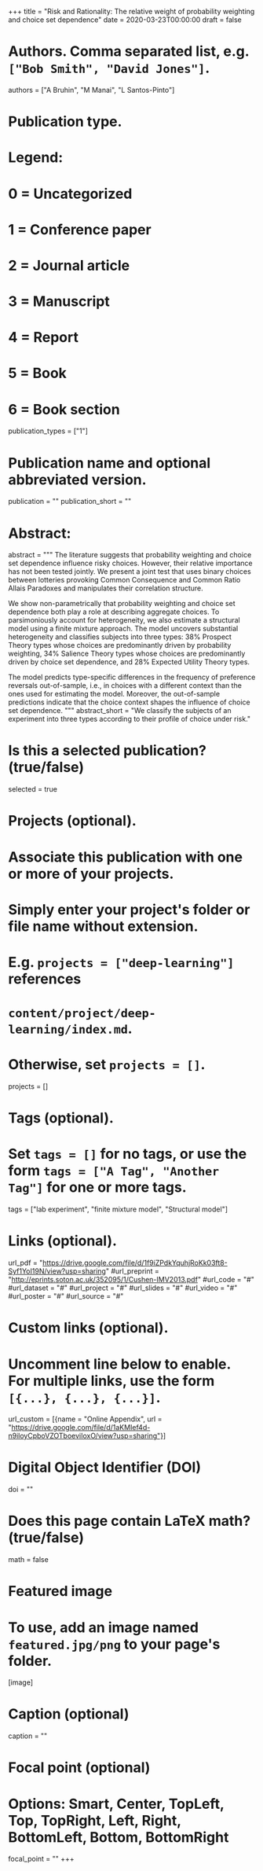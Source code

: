 +++
title = "Risk and Rationality: The relative weight of probability weighting and choice set dependence"
date = 2020-03-23T00:00:00
draft = false

# Authors. Comma separated list, e.g. `["Bob Smith", "David Jones"]`.
authors = ["A Bruhin", "M Manai", "L Santos-Pinto"]

# Publication type.
# Legend:
# 0 = Uncategorized
# 1 = Conference paper
# 2 = Journal article
# 3 = Manuscript
# 4 = Report
# 5 = Book
# 6 = Book section
publication_types = ["1"]

# Publication name and optional abbreviated version.
publication = ""
publication_short = ""

# Abstract:
abstract = """
The literature suggests that probability weighting and choice set dependence influence risky choices. However, their relative importance has not been tested jointly. We present a joint test that uses binary choices between lotteries provoking Common Consequence and Common Ratio Allais Paradoxes and manipulates their correlation structure. 

We show non-parametrically that probability weighting and choice set dependence both play a role at describing aggregate choices. To parsimoniously account for heterogeneity, we also estimate a structural model using a finite mixture approach. The model uncovers substantial heterogeneity and classifies subjects into three types: 38% Prospect Theory types whose choices are predominantly driven by probability weighting, 34% Salience Theory types whose choices are predominantly driven by choice set dependence, and 28% Expected Utility Theory types. 

The model predicts type-specific differences in the frequency of preference reversals out-of-sample, i.e., in choices with a different context than the ones used for estimating the model. Moreover, the out-of-sample predictions indicate that the choice context shapes the influence of choice set dependence.
"""
abstract_short = "We classify the subjects of an experiment into three types according to their profile of choice under risk."


# Is this a selected publication? (true/false)
selected = true

# Projects (optional).
#   Associate this publication with one or more of your projects.
#   Simply enter your project's folder or file name without extension.
#   E.g. `projects = ["deep-learning"]` references 
#   `content/project/deep-learning/index.md`.
#   Otherwise, set `projects = []`.
projects = []

# Tags (optional).
#   Set `tags = []` for no tags, or use the form `tags = ["A Tag", "Another Tag"]` for one or more tags.
tags = ["lab experiment", "finite mixture model", "Structural model"]

# Links (optional).
url_pdf = "https://drive.google.com/file/d/1f9iZPdkYquhjRoKk03ft8-Syf1YoI19N/view?usp=sharing"
#url_preprint = "http://eprints.soton.ac.uk/352095/1/Cushen-IMV2013.pdf"
#url_code = "#"
#url_dataset = "#"
#url_project = "#"
#url_slides = "#"
#url_video = "#"
#url_poster = "#"
#url_source = "#"

# Custom links (optional).
#   Uncomment line below to enable. For multiple links, use the form `[{...}, {...}, {...}]`.
url_custom = [{name = "Online Appendix", url = "https://drive.google.com/file/d/1aKMIef4d-n9iloyCpboVZOTboeviIoxO/view?usp=sharing"}]

# Digital Object Identifier (DOI)
doi = ""

# Does this page contain LaTeX math? (true/false)
math = false

# Featured image
# To use, add an image named `featured.jpg/png` to your page's folder. 
[image]
  # Caption (optional)
  caption = ""

  # Focal point (optional)
  # Options: Smart, Center, TopLeft, Top, TopRight, Left, Right, BottomLeft, Bottom, BottomRight
  focal_point = ""
+++


